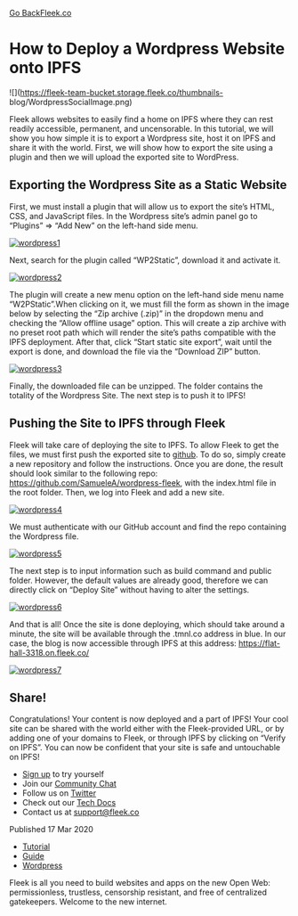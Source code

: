 [Go Back](../../)[Fleek.co](https://Fleek.co)

# How to Deploy a Wordpress Website onto IPFS

![](https://fleek-team-bucket.storage.fleek.co/thumbnails-
blog/WordpressSocialImage.png)

Fleek allows websites to easily find a home on IPFS where they can rest
readily accessible, permanent, and uncensorable. In this tutorial, we will
show you how simple it is to export a Wordpress site, host it on IPFS and
share it with the world. First, we will show how to export the site using a
plugin and then we will upload the exported site to WordPress.

## Exporting the Wordpress Site as a Static Website

First, we must install a plugin that will allow us to export the site’s HTML,
CSS, and JavaScript files. In the Wordpress site’s admin panel go to “Plugins”
=> “Add New” on the left-hand side menu.

[
![wordpress1](../../static/c50974d439a6ab6518686b9bb2553068/d9199/wordpress1.png)
](../../static/c50974d439a6ab6518686b9bb2553068/d318f/wordpress1.png)

Next, search for the plugin called “WP2Static”, download it and activate it.

[
![wordpress2](../../static/24de8683b7b8e1bbfdba1b7d973b7ec8/d9199/wordpress2.png)
](../../static/24de8683b7b8e1bbfdba1b7d973b7ec8/9de76/wordpress2.png)

The plugin will create a new menu option on the left-hand side menu name
“W2PStatic”.When clicking on it, we must fill the form as shown in the image
below by selecting the “Zip archive (.zip)” in the dropdown menu and checking
the “Allow offline usage” option. This will create a zip archive with no
preset root path which will render the site’s paths compatible with the IPFS
deployment. After that, click “Start static site export”, wait until the
export is done, and download the file via the “Download ZIP” button.

[
![wordpress3](../../static/fd6fb3a76bd598c1f9c0c882260cad35/d9199/wordpress3.png)
](../../static/fd6fb3a76bd598c1f9c0c882260cad35/a6ec4/wordpress3.png)

Finally, the downloaded file can be unzipped. The folder contains the totality
of the Wordpress Site. The next step is to push it to IPFS!

## Pushing the Site to IPFS through Fleek

Fleek will take care of deploying the site to IPFS. To allow Fleek to get the
files, we must first push the exported site to [github](https://github.com/).
To do so, simply create a new repository and follow the instructions. Once you
are done, the result should look similar to the following repo:
<https://github.com/SamueleA/wordpress-fleek>, with the index.html file in the
root folder. Then, we log into Fleek and add a new site.

[
![wordpress4](../../static/6f10fe25639ab703c85ffc979e23c453/d9199/wordpress4.png)
](../../static/6f10fe25639ab703c85ffc979e23c453/07a9c/wordpress4.png)

We must authenticate with our GitHub account and find the repo containing the
Wordpress file.

[
![wordpress5](../../static/0af8872449d35f218be46c9f5fa89d47/d9199/wordpress5.png)
](../../static/0af8872449d35f218be46c9f5fa89d47/93582/wordpress5.png)

The next step is to input information such as build command and public folder.
However, the default values are already good, therefore we can directly click
on “Deploy Site” without having to alter the settings.

[
![wordpress6](../../static/26abcc2e633e054b651d9c632f4dee99/37523/wordpress6.png)
](../../static/26abcc2e633e054b651d9c632f4dee99/37523/wordpress6.png)

And that is all! Once the site is done deploying, which should take around a
minute, the site will be available through the .tmnl.co address in blue. In
our case, the blog is now accessible through IPFS at this address:
<https://flat-hall-3318.on.fleek.co/>

[
![wordpress7](../../static/e81dfd18b9cc1d840f6f96c4a5940ac4/d9199/wordpress7.png)
](../../static/e81dfd18b9cc1d840f6f96c4a5940ac4/f2b95/wordpress7.png)

## Share!

Congratulations! Your content is now deployed and a part of IPFS! Your cool
site can be shared with the world either with the Fleek-provided URL, or by
adding one of your domains to Fleek, or through IPFS by clicking on “Verify on
IPFS”. You can now be confident that your site is safe and untouchable on
IPFS!

  * [Sign up](https://app.fleek.co) to try yourself
  * Join our [Community Chat](https://slack.fleek.co/)
  * Follow us on [Twitter](https://twitter.com/FleekHQ)
  * Check out our [Tech Docs](https://docs.fleek.co/)
  * Contact us at support@fleek.co

Published 17 Mar 2020

  * [Tutorial](../../tag/tutorial/)
  * [Guide](../../tag/guide/)
  * [Wordpress](../../tag/wordpress/)

Fleek is all you need to build websites and apps on the new Open Web:
permissionless, trustless, censorship resistant, and free of centralized
gatekeepers. Welcome to the new internet.[](https://www.twitter.com/FleekHQ)

